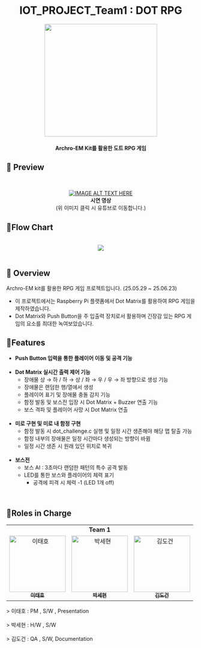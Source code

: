 <div align="center">

# IOT_PROJECT_Team1 : DOT RPG

<!-- logo -->
<img src="https://github.com/user-attachments/assets/fdf3cb8d-2168-45a0-860f-699285c8dd3f" width="300"/>

#### Archro-EM Kit를 활용한 도트 RPG 게임

</div> 

## 📝 Preview
<div align="center">
<br>
  
[![IMAGE ALT TEXT HERE](https://img.youtube.com/vi/iLiySJ9f4mc/0.jpg)](https://www.youtube.com/watch?v=iLiySJ9f4mc) <br>
<Strong>시연 영상</Strong><br>
(위 이미지 클릭 시 유튜브로 이동합니다.)
<br>
</div>


## 📝Flow Chart
<br>
<div align="center">
<img src="https://github.com/user-attachments/assets/cccd1f31-e6e4-486e-aebf-43a239167913"/>
<br>
</div>

<br>

## 📝 Overview
Archro-EM kit를 활용한 RPG 게임 프로젝트입니다. (25.05.29 ~ 25.06.23)
- 이 프로젝트에서는 Raspberry Pi 플랫폼에서 Dot Matrix를 활용하여 RPG 게임을 제작하였습니다.
- Dot Matrix와 Push Button을 주 입출력 장치로서 활용하며 긴장감 있는 RPG 게임의 요소를 최대한 녹여보았습니다.


## 📝Features
- <strong>Push Button 입력을 통한 플레이어 이동 및 공격 기능</strong><br><br>
- <strong>Dot Matrix 실시간 출력 제어 기능</strong><br>
  - 장애물 상 → 하 / 하 → 상 /  좌 → 우 / 우 → 좌 방향으로 생성 기능
  - 장애물은 랜덤한 행/열에서 생성
  - 플레이어 표기 및 장애물 충돌 감지 기능
  - 함정 발동 및 보스전 입장 시 Dot Matrix + Buzzer 연출 기능
  - 보스 격파 및 플레이어 사망 시 Dot Matrix 연출<br><br>
- <strong>미로 구현 및 미로 내 함정 구현</strong>
  - 함정 발동 시 dot_challenge.c 실행 및 일정 시간 생존해야 해당 맵 탈출 가능
  - 함정 내부의 장애물은 일정 시간마다 생성되는 방향이 바뀜
  - 일정 시간 생존 시 원래 있던 위치로 복귀<br><br>
- <strong>보스전</strong>
  - 보스 AI : 3초마다 랜덤한 패턴의 특수 공격 발동
  - LED를 통한 보스와 플레이어의 체력 표기
    - 공격에 피격 시 체력 -1 (LED 1개 off)    

<br>

## 🔹Roles in Charge

<div sytle="overflow:hidden;">
<table>
  <tr>
    <td colspan="3" align="center"><strong>Team 1</strong></td>
  </tr>
  <tr>
    <td align="center">
      <a href="https://github.com/Hooie"><img src="https://avatars.githubusercontent.com/u/67465736?v=4" width="150px;" alt="이태호"/><br/><sub><b>이태호</b></sub></a>
    </td>
    <td align="center">
      <a href="https://github.com/ParkSehyeon1009"><img src="https://avatars.githubusercontent.com/u/138639429?v=4" width="150px" alt="박세현"/><br/><sub><b>박세현</b></sub></a>
    </td>
    <td align="center">
      <a href="https://github.com/pupulinlin"><img src="https://avatars.githubusercontent.com/u/108519362?v=4" width="150px" alt="김도건"/><br/><sub><b>김도건</b></sub></a>
    </td>
  </tr>
</table>
> 이태호 : PM , S/W , Presentation <br><br>
> 박세현 : H/W , S/W <br><br>
> 김도건 : QA , S/W, Documentation  <br><br>
</div>
<br>

